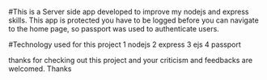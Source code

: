 #This is a Server side app developed to improve my nodejs and express skills. This app is protected you have to be logged before you can navigate to the home page, so passport was used to authenticate users.




#Technology used for this project 
1 nodejs
2 express
3 ejs
4 passport


 thanks for checking out this project and your criticism and feedbacks are welcomed. Thanks
